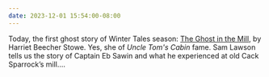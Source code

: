 ```yaml
---
date: 2023-12-01 15:54:00-08:00
---
```


Today, the first ghost story of Winter Tales season: [The Ghost in the Mill](https://multoghost.wordpress.com/2023/12/01/winter-tales-2023-the-ghost-in-the-mill/), by Harriet Beecher Stowe. Yes, she of *Uncle Tom's Cabin* fame. Sam Lawson tells us the story of Captain Eb Sawin and what he experienced at old Cack Sparrock’s mill….
